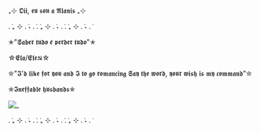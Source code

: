 ₊⊹ 𝕺𝖎𝖎, 𝖊𝖚 𝖘𝖔𝖚 𝖆 𝕬𝖑𝖆𝖓𝖎𝖘 ₊⊹

. ݁₊ ⊹ . ݁˖ . ݁. ݁₊ ⊹ . ݁˖ . ݁. ݁₊ ⊹ . ݁˖ . ݁

✭"𝕾𝖆𝖇𝖊𝖗 𝖙𝖚𝖉𝖔 𝖊́ 𝖕𝖊𝖗𝖉𝖊𝖗 𝖙𝖚𝖉𝖔"✭

☆𝕰𝖑𝖆/𝕰𝖑𝖊☭☆

✮"𝕴'𝖉 𝖑𝖎𝖐𝖊 𝖋𝖔𝖗 𝖞𝖔𝖚 𝖆𝖓𝖉 𝕴 𝖙𝖔 𝖌𝖔 𝖗𝖔𝖒𝖆𝖓𝖈𝖎𝖓𝖌 𝕾𝖆𝖞 𝖙𝖍𝖊 𝖜𝖔𝖗𝖉, 𝖞𝖔𝖚𝖗 𝖜𝖎𝖘𝖍 𝖎𝖘 𝖒𝖞 𝖈𝖔𝖒𝖒𝖆𝖓𝖉"✮

✯𝕴𝖓𝖊𝖋𝖋𝖆𝖇𝖑𝖊 𝖍𝖚𝖘𝖇𝖆𝖓𝖉𝖘✯

![_](https://github.com/user-attachments/assets/48135765-7982-4cde-8187-710118303e7b)




. ݁₊ ⊹ . ݁˖ . ݁. ݁₊ ⊹ . ݁˖ . ݁. ݁₊ ⊹ . ݁˖ . ݁
